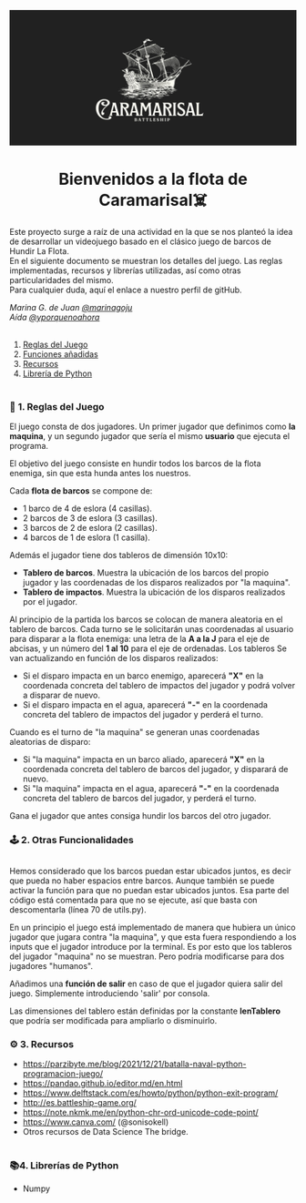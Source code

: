 ![imagen](./img/23.jpg)
# <div align="center">**Bienvenidos a la flota de Caramarisal☠️**</div>


Este proyecto surge a raíz de una actividad en la que se nos planteó la idea de desarrollar un videojuego basado en el clásico juego de barcos de Hundir La Flota.<br>
En el siguiente documento se muestran los detalles del juego. Las reglas implementadas, recursos y librerías utilizadas, así como otras particularidades del mismo.<br>
Para cualquier duda, aquí el enlace a nuestro perfil de gitHub.

*Marina G. de Juan [@marinagoju](https://github.com/marinagoju)*   
*Aída [@yporquenoahora](https://github.com/yporquenoahora)*<br></br>

1. [Reglas del Juego](#id1)
2. [Funciones añadidas](#id2)
3. [Recursos](#id3) 
4. [Librería de Python](#id4)<br></br>

### 📜 **1. Reglas del Juego**

El juego consta de dos jugadores. Un primer jugador que definimos como **la maquina**, y un segundo jugador que sería el mismo **usuario** que ejecuta el programa.

El objetivo del juego consiste en hundir todos los barcos de la flota enemiga, sin que esta hunda antes los nuestros.

Cada **flota de barcos** se compone de:

* 1 barco de 4 de eslora (4 casillas).
* 2 barcos de 3 de eslora (3 casillas).
* 3 barcos de 2 de eslora (2 casillas).
* 4 barcos de 1 de eslora (1 casilla).

Además el jugador tiene dos tableros de dimensión 10x10:

* **Tablero de barcos**. Muestra la ubicación de los barcos del propio jugador y las coordenadas de los disparos realizados por "la maquina".
* **Tablero de impactos**. Muestra la ubicación de los disparos realizados por el jugador.

Al principio de la partida los barcos se colocan de manera aleatoria en el tablero de barcos. Cada turno se le solicitarán unas coordenadas al usuario para disparar a la flota enemiga: una letra de la **A a la J** para el eje de abcisas, y un número del **1 al 10** para el eje de ordenadas. Los tableros Se van actualizando en función de los disparos realizados:

* Si el disparo impacta en un barco enemigo, aparecerá **"X"** en la coordenada concreta del tablero de impactos del jugador y podrá volver a disparar de nuevo.
* Si el disparo impacta en el agua, aparecerá **"-"** en la coordenada concreta del tablero de impactos del jugador y perderá el turno.

Cuando es el turno de "la maquina" se generan unas coordenadas aleatorias de disparo:

* Si "la maquina" impacta en un barco aliado, aparecerá **"X"** en la coordenada concreta del tablero de barcos del jugador, y disparará de nuevo.
* Si "la maquina" impacta en el agua, aparecerá **"-"** en la coordenada concreta del tablero de barcos del jugador, y perderá el turno.

Gana el jugador que antes consiga hundir los barcos del otro jugador.</div><br>
  
### 🕹️ **2. Otras Funcionalidades**<a name="id2"></a>
##
Hemos considerado que los barcos puedan estar ubicados juntos, es decir que pueda no haber espacios entre barcos. Aunque también se puede activar la función para que no puedan estar ubicados juntos. Esa parte del código está comentada para que no se ejecute, así que basta con descomentarla (línea 70 de utils.py).

En un principio el juego está implementado de manera que hubiera un único jugador que jugara contra "la maquina", y que esta fuera respondiendo a los inputs que el jugador introduce por la terminal. Es por esto que los tableros del jugador "maquina" no se muestran. Pero podría modificarse para dos jugadores "humanos".

Añadimos una **función de salir** en caso de que el jugador quiera salir del juego. Simplemente introduciendo 'salir' por consola.

Las dimensiones del tablero están definidas por la constante **lenTablero** que podría ser modificada para ampliarlo o disminuirlo.<br>
### ⚙️ **3. Recursos**
* https://parzibyte.me/blog/2021/12/21/batalla-naval-python-programacion-juego/
* https://pandao.github.io/editor.md/en.html
* https://www.delftstack.com/es/howto/python/python-exit-program/
* http://es.battleship-game.org/
* https://note.nkmk.me/en/python-chr-ord-unicode-code-point/
* https://www.canva.com/ (@sonisokell)
* Otros recursos de Data Science The bridge.<br></br>
### 📚**4. Librerías de Python**
* Numpy<br></br>
